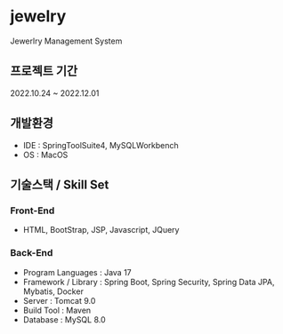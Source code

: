 # jewelry

Jewerlry Management System

## 프로젝트 기간
2022.10.24 ~ 2022.12.01

## 개발환경
- IDE : SpringToolSuite4, MySQLWorkbench
- OS : MacOS

## 기술스택 / Skill Set
### Front-End
- HTML, BootStrap, JSP, Javascript, JQuery

### Back-End
- Program Languages : Java 17
- Framework / Library : Spring Boot, Spring Security, Spring Data JPA, Mybatis, Docker
- Server : Tomcat 9.0
- Build Tool : Maven
- Database : MySQL 8.0




